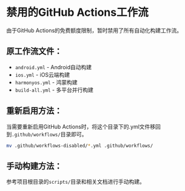 # 禁用的GitHub Actions工作流

由于GitHub Actions的免费额度限制，暂时禁用了所有自动化构建工作流。

## 原工作流文件：
- `android.yml` - Android自动构建
- `ios.yml` - iOS云端构建  
- `harmonyos.yml` - 鸿蒙构建
- `build-all.yml` - 多平台并行构建

## 重新启用方法：
当需要重新启用GitHub Actions时，将这个目录下的.yml文件移回到`.github/workflows/`目录即可。

```bash
mv .github/workflows-disabled/*.yml .github/workflows/
```

## 手动构建方法：
参考项目根目录的`scripts/`目录和相关文档进行手动构建。 